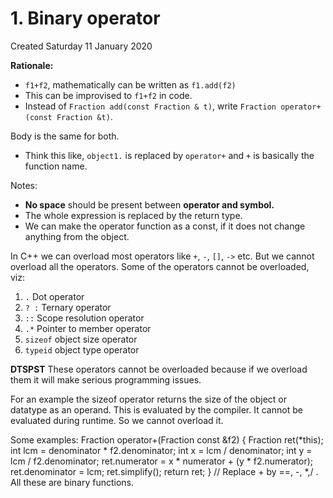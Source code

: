 # 1. Binary operator
Created Saturday 11 January 2020

**Rationale:**

* ``f1+f2``, mathematically can be written as ``f1.add(f2)``
* This can be improvised to ``f1+f2`` in code.
* Instead of ``Fraction add(const Fraction & t)``, write ``Fraction operator+(const Fraction &t)``. 

Body is the same for both.

* Think this like, ``object1.`` is replaced by ``operator+`` and ``+`` is basically the function name.

Notes: 

* **No space** should be present between **operator and symbol.**
* The whole expression is replaced by the return type.
* We can make the operator function as a const, if it does not change anything from the object.


In C++ we can overload most operators like ``+``, ``-``, ``[]``, ``->`` etc. But we cannot overload all the operators. Some of the operators cannot be overloaded, viz:

1. ``.`` Dot operator
2. ``? :`` Ternary operator
3. ``::`` Scope resolution operator
4. ``.*`` Pointer to member operator
5. ``sizeof`` object size operator
6. ``typeid`` object type operator

**DTSPST**
These operators cannot be overloaded because if we overload them it will make serious programming issues.

For an example the sizeof operator returns the size of the object or datatype as an operand. This is evaluated by the compiler. It cannot be evaluated during runtime. So we cannot overload it.

Some examples:
	Fraction operator+(Fraction const &f2)
	{
	    Fraction ret(*this);
	    int lcm = denominator * f2.denominator;
	    int x = lcm / denominator;
	    int y = lcm / f2.denominator;
	    ret.numerator = x * numerator + (y * f2.numerator);
	    ret.denominator = lcm;
	    ret.simplify();
	    return ret;
	}
	// Replace + by ==, -, *,/ . All these are binary functions.



